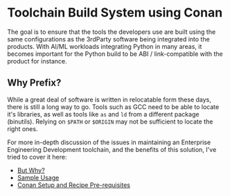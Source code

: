 # Toolchain Build System using Conan

The goal is to ensure that the tools the developers use are built using
the same configurations as the 3rdParty software being integrated into
the products.  With AI/ML workloads integrating Python in many areas,
it becomes important for the Python build to be ABI / link-compatible
with the product for instance.

## Why Prefix?

While a great deal of software is written in relocatable form these days,
there is still a long way to go.  Tools such as GCC need to be able to
locate it's libraries, as well as tools like `as` and `ld` from a different
package (binutils).  Relying on `$PATH` or `$ORIGIN` may not be sufficient
to locate the right ones.

For more in-depth discussion of the issues in maintaining an Enterprise
Engineering Development toolchain, and the benefits of this solution,
I've tried to cover it here:

- [But Why?](docs/ButWhy.md)
- [Sample Usage](docs/SampleUsage.md)
- [Conan Setup and Recipe Pre-requisites](ConanRecipePreReqs.md)
